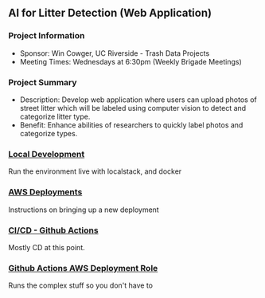 ## AI for Litter Detection (Web Application)

### Project Information

-   Sponsor: Win Cowger, UC Riverside - Trash Data Projects
-   Meeting Times: Wednesdays at 6:30pm (Weekly Brigade Meetings)

### Project Summary

-   Description: Develop web application where users can upload photos of street litter which will be labeled using computer vision to detect and categorize litter type.
-   Benefit: Enhance abilities of researchers to quickly label photos and categorize types.

### [Local Development](./docs/localdev.md)

Run the environment live with localstack, and docker

### [AWS Deployments](./docs/git-aws-account-setup.md)

Instructions on bringing up a new deployment

### [CI/CD - Github Actions](./docs/github-actions.md)

Mostly CD at this point.

### [Github Actions AWS Deployment Role](./docs/github-actions-deployment-role.md)

Runs the complex stuff so you don't have to
